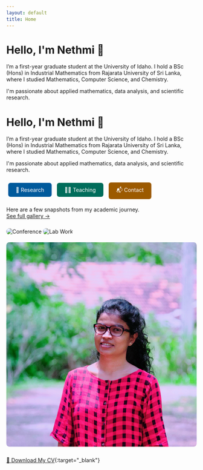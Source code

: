 ```yaml
---
layout: default
title: Home
---
```


# Hello, I'm Nethmi 👋

I’m a first-year graduate student at the University of Idaho. I hold a BSc (Hons) in Industrial Mathematics from Rajarata University of Sri Lanka, where I studied Mathematics, Computer Science, and Chemistry.

I'm passionate about applied mathematics, data analysis, and scientific research.

</div>

# Hello, I'm Nethmi 👋

I’m a first-year graduate student at the University of Idaho. I hold a BSc (Hons) in Industrial Mathematics from Rajarata University of Sri Lanka, where I studied Mathematics, Computer Science, and Chemistry.

I'm passionate about applied mathematics, data analysis, and scientific research.

<div style="margin-top: 20px;">
  <a href="research.md" style="display:inline-block; padding:10px 20px; margin:5px; background:#005a9c; color:white; text-decoration:none; border-radius:6px;">🔬 Research</a>
  <a href="teaching.md" style="display:inline-block; padding:10px 20px; margin:5px; background:#006d5b; color:white; text-decoration:none; border-radius:6px;">👩‍🏫 Teaching</a>
  <a href="contact.md" style="display:inline-block; padding:10px 20px; margin:5px; background:#9c5a00; color:white; text-decoration:none; border-radius:6px;">📬 Contact</a>
</div>

Here are a few snapshots from my academic journey.  
[See full gallery →](photos.md)

<img src="assets/conf1.jpg" alt="Conference" style="max-width: 100%; height: auto; border-radius: 8px; margin: 10px 0;" />
<img src="assets/lab.jpg" alt="Lab Work" style="max-width: 100%; height: auto; border-radius: 8px; margin: 10px 0;" />
<img src="assets/profile.jpg" alt="Profile" style="max-width: 100%; height: auto; border-radius: 8px; margin: 10px 0;" />

[📄 Download My CV](assets/Nethmi_Herath_CV.pdf){:target="_blank"}
